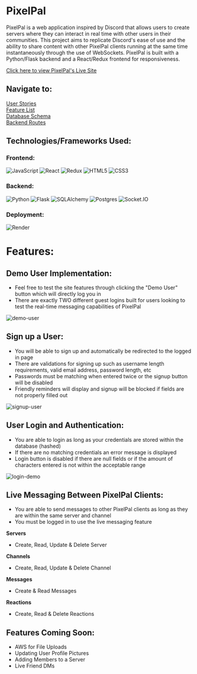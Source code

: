 # PixelPal

PixelPal is a web application inspired by Discord that allows users to create servers where they can interact in real time with other users in their communities. This project aims to replicate Discord's ease of use and the ability to share content with other PixelPal clients running at the same time instantaneously through the use of WebSockets. PixelPal is built with a Python/Flask backend and a React/Redux frontend for responsiveness.

[Click here to view PixelPal's Live Site](https://pixelpal.onrender.com/)


## Navigate to:

[User Stories](https://github.com/ryangoggin/PixelPal/wiki/User-Stories)\
[Feature List](https://github.com/ryangoggin/PixelPal/wiki/PixelPal-Features-List)\
[Database Schema](https://github.com/ryangoggin/PixelPal/wiki/PixelPal-Database-Schema)\
[Backend Routes](https://github.com/ryangoggin/PixelPal/wiki/Backend-Routes)

## Technologies/Frameworks Used:

### Frontend:
![JavaScript](https://img.shields.io/badge/Javascript-F7DF1E?style=for-the-badge&logo=javascript&logoColor=black)
![React](https://img.shields.io/badge/react-676E77?style=for-the-badge&logo=react&logoColor=#61DAFB)
![Redux](https://img.shields.io/badge/Redux-764ABC?style=for-the-badge&logo=redux&logoColor=white)
![HTML5](https://img.shields.io/badge/HTML5-E34F26?style=for-the-badge&logo=html5&logoColor=white)
![CSS3](https://img.shields.io/badge/CSS3-1572B6?style=for-the-badge&logo=css3&logoColor=white)

### Backend:
![Python](https://img.shields.io/badge/Python-4081B3?style=for-the-badge&logo=python&logoColor=ffe66a)
![Flask](https://img.shields.io/badge/Flask-000000?style=for-the-badge&logo=flask&logoColor=white)
![SQLAlchemy](https://img.shields.io/badge/-SQLAlchemy-D71F00?style=for-the-badge)
![Postgres](https://img.shields.io/badge/Postgres-4169E1?style=for-the-badge&logo=postgresql&logoColor=white)
![Socket.IO](https://img.shields.io/badge/Socket.IO-010101?style=for-the-badge&logo=socket.io&logoColor=white)


### Deployment:
![Render](https://img.shields.io/badge/Render-46E3B7?style=for-the-badge&logo=render&logoColor=white)



# Features:

## Demo User Implementation:

* Feel free to test the site features through clicking the "Demo User" button which will directly log you in
* There are exactly TWO different guest logins built for users looking to test the real-time messaging capabilities of PixelPal

![demo-user](https://user-images.githubusercontent.com/47682357/233805234-93ea9d85-540f-4178-b560-683a4708b6de.gif)


## Sign up a User:

* You will be able to sign up and automatically be redirected to the logged in page
* There are validations for signing up such as username length requirements, valid email address, password length, etc
* Passwords must be matching when entered twice or the signup button will be disabled
* Friendly reminders will display and signup will be blocked if fields are not properly filled out

![signup-user](https://user-images.githubusercontent.com/47682357/233805371-934a5e78-ea61-4e4b-8a3d-831142598da5.gif)


## User Login and Authentication:

* You are able to login as long as your credentials are stored within the database (hashed)
* If there are no matching credentials an error message is displayed
* Login button is disabled if there are null fields or if the amount of characters entered is not within the acceptable range

![login-demo](https://user-images.githubusercontent.com/47682357/233807303-f5dfe268-f669-478e-9ea1-338921a77bf0.gif)


## Live Messaging Between PixelPal Clients:

* You are able to send messages to other PixelPal clients as long as they are within the same server and channel
* You must be logged in to use the live messaging feature




**Servers**
* Create, Read, Update & Delete Server

**Channels**
* Create, Read, Update & Delete Channel

**Messages**
* Create & Read Messages

**Reactions**
* Create, Read & Delete Reactions



## Features Coming Soon:

* AWS for File Uploads
* Updating User Profile Pictures
* Adding Members to a Server
* Live Friend DMs 
